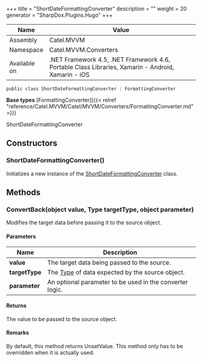

+++
title = "ShortDateFormattingConverter" 
description = ""
weight = 20
generator = "SharpDox.Plugins.Hugo"
+++

Name|Value
---|---
Assembly|Catel.MVVM
Namespace|Catel.MVVM.Converters
Available on|.NET Framework 4.5, .NET Framework 4.6, Portable Class Libraries, Xamarin - Android, Xamarin - iOS

```
public class ShortDateFormattingConverter : FormattingConverter
```

**Base types**
[FormattingConverter]({{&lt; relref "reference/Catel.MVVM/Catel/MVVM/Converters/FormattingConverter.md" &gt;}})

ShortDateFormattingConverter

## Constructors

### ShortDateFormattingConverter()

Initializes a new instance of the [ShortDateFormattingConverter](#) class.

## Methods

### ConvertBack(object value, Type targetType, object parameter)

Modifies the target data before passing it to the source object.

#### Parameters

Name|Description
---|---
**value**|The target data being passed to the source.
**targetType**|The [Type](#) of data expected by the source object.
**parameter**|An optional parameter to be used in the converter logic.

#### Returns

The value to be passed to the source object.

#### Remarks

By default, this method returns UnsetValue. This method only has to be overridden when it is actually used.

